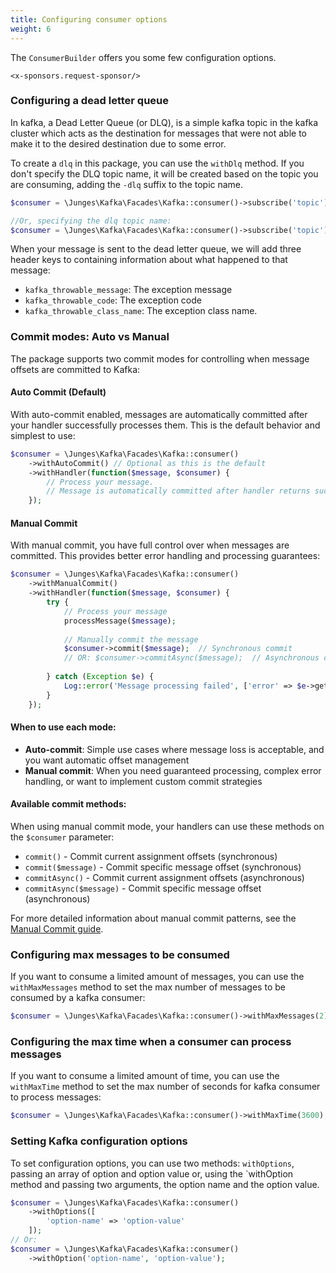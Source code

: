 ```yaml
---
title: Configuring consumer options
weight: 6
---
```


The `ConsumerBuilder` offers you some few configuration options.

```+parse
<x-sponsors.request-sponsor/>
```

### Configuring a dead letter queue
In kafka, a Dead Letter Queue (or DLQ), is a simple kafka topic in the kafka cluster which acts as the destination for messages that were not
able to make it to the desired destination due to some error.

To create a `dlq` in this package, you can use the `withDlq` method. If you don't specify the DLQ topic name, it will be created based on the topic you are consuming,
adding the `-dlq` suffix to the topic name.

```php
$consumer = \Junges\Kafka\Facades\Kafka::consumer()->subscribe('topic')->withDlq();

//Or, specifying the dlq topic name:
$consumer = \Junges\Kafka\Facades\Kafka::consumer()->subscribe('topic')->withDlq('your-dlq-topic-name')
```

When your message is sent to the dead letter queue, we will add three header keys to containing information about what happened to that message:

- `kafka_throwable_message`: The exception message
- `kafka_throwable_code`: The exception code
- `kafka_throwable_class_name`: The exception class name.

### Commit modes: Auto vs Manual
The package supports two commit modes for controlling when message offsets are committed to Kafka:

#### Auto Commit (Default)
With auto-commit enabled, messages are automatically committed after your handler successfully processes them. This is the default behavior and simplest to use:

```php
$consumer = \Junges\Kafka\Facades\Kafka::consumer()
    ->withAutoCommit() // Optional as this is the default
    ->withHandler(function($message, $consumer) {
        // Process your message.
        // Message is automatically committed after handler returns successfully
    });
```

#### Manual Commit
With manual commit, you have full control over when messages are committed. This provides better error handling and processing guarantees:

```php
$consumer = \Junges\Kafka\Facades\Kafka::consumer()
    ->withManualCommit()
    ->withHandler(function($message, $consumer) {
        try {
            // Process your message
            processMessage($message);
            
            // Manually commit the message
            $consumer->commit($message);  // Synchronous commit
            // OR: $consumer->commitAsync($message);  // Asynchronous commit
            
        } catch (Exception $e) {
            Log::error('Message processing failed', ['error' => $e->getMessage()]);
        }
    });
```

#### When to use each mode:
- **Auto-commit**: Simple use cases where message loss is acceptable, and you want automatic offset management
- **Manual commit**: When you need guaranteed processing, complex error handling, or want to implement custom commit strategies

#### Available commit methods:
When using manual commit mode, your handlers can use these methods on the `$consumer` parameter:

- `commit()` - Commit current assignment offsets (synchronous)
- `commit($message)` - Commit specific message offset (synchronous)
- `commitAsync()` - Commit current assignment offsets (asynchronous)
- `commitAsync($message)` - Commit specific message offset (asynchronous)

For more detailed information about manual commit patterns, see the [Manual Commit guide](../advanced-usage/manual-commit.md).

### Configuring max messages to be consumed
If you want to consume a limited amount of messages, you can use the `withMaxMessages` method to set the max number of messages to be consumed by a
kafka consumer:

```php
$consumer = \Junges\Kafka\Facades\Kafka::consumer()->withMaxMessages(2);
```

### Configuring the max time when a consumer can process messages
If you want to consume a limited amount of time, you can use the `withMaxTime` method to set the max number of seconds for
kafka consumer to process messages:

```php
$consumer = \Junges\Kafka\Facades\Kafka::consumer()->withMaxTime(3600);
```

### Setting Kafka configuration options
To set configuration options, you can use two methods: `withOptions`, passing an array of option and option value or, using the `withOption method and
passing two arguments, the option name and the option value.

```php
$consumer = \Junges\Kafka\Facades\Kafka::consumer()
    ->withOptions([
        'option-name' => 'option-value'
    ]);
// Or:
$consumer = \Junges\Kafka\Facades\Kafka::consumer()
    ->withOption('option-name', 'option-value');
```
